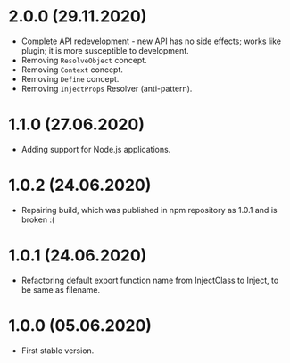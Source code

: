 # 2.0.0 (29.11.2020)
* Complete API redevelopment - new API has no side effects; works like plugin; it is more susceptible to development.
* Removing `ResolveObject` concept.
* Removing `Context` concept.
* Removing `Define` concept.
* Removing `InjectProps` Resolver (anti-pattern).

# 1.1.0 (27.06.2020)
* Adding support for Node.js applications.

# 1.0.2 (24.06.2020)
* Repairing build, which was published in npm repository as 1.0.1 and is broken :(

# 1.0.1 (24.06.2020)
* Refactoring default export function name from InjectClass to Inject, to be same as filename.

# 1.0.0 (05.06.2020)
* First stable version.
